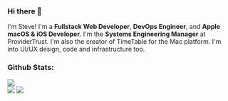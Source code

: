 ### Hi there 👋
I'm Steve! I'm a **Fullstack Web Developer**, **DevOps Engineer**, and **Apple macOS & iOS Developer**. I'm the **Systems Engineering Manager** at ProviderTrust.  I'm also the creator of TimeTable for the Mac platform.  I'm into UI/UX design, code and infrastructure too.

<h3>Github Stats:</h3>
<div align="left">
  <img src="https://github-readme-stats.vercel.app/api?username=stevenriggs&show_icons=true&title_color=FFFFFF&text_color=FFFFFF&icon_color=FFFFFF&bg_color=212121">
  <br />
  <img src="https://github-readme-stats.vercel.app/api/top-langs/?username=stevenriggs&langs_count=7&title_color=FFFFFF&text_color=FFFFFF&icon_color=FFFFFF&bg_color=212121">
  <img src="https://github-profile-trophy.vercel.app/?username=stevenriggs&theme=oldie&column=3&margin-w=20&margin-h=20">
</div>

<!--
**stevenriggs/stevenriggs** is a ✨ _special_ ✨ repository because its `README.md` (this file) appears on your GitHub profile.

Here are some ideas to get you started:

- 🔭 I’m currently working on ...
- 🌱 I’m currently learning ...
- 👯 I’m looking to collaborate on ...
- 🤔 I’m looking for help with ...
- 💬 Ask me about ...
- 📫 How to reach me: ...
- 😄 Pronouns: ...
- ⚡ Fun fact: ...
-->
